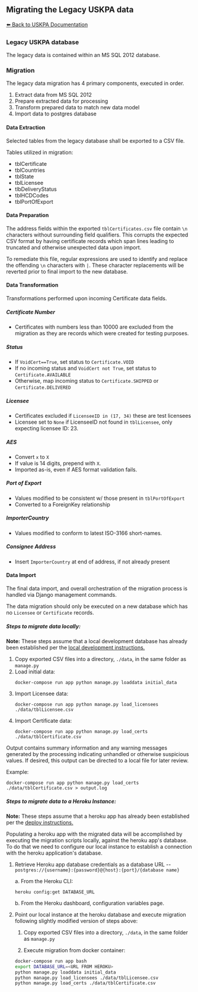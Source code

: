 ## Migrating the Legacy USKPA data
[:arrow_left: Back to USKPA
Documentation](../docs)

### Legacy USKPA database

The legacy data is contained within an MS SQL 2012 database.


### Migration

The legacy data migration has 4 primary components, executed in order.

1. Extract data from MS SQL 2012
2. Prepare extracted data for processing
3. Transform prepared data to match new data model
4. Import data to postgres database


#### Data Extraction

Selected tables from the legacy database shall be exported to a CSV file.

Tables utilized in migration:
 - tblCertificate
 - tblCountries
 - tblState
 - tblLicensee
 - tlbDeliveryStatus
 - tblHCDCodes
 - tblPortOfExport

#### Data Preparation

The address fields within the exported `tblCertificates.csv` file contain `\n` characters without surrounding field qualifiers. This corrupts the expected CSV format by having certificate records which span lines leading to truncated and otherwise unexpected data upon import.

To remediate this file, regular expressions are used to identify and replace the offending `\n` characters with `|`. These character replacements will be reverted prior to final import to the new database.

#### Data Transformation

Transformations performed upon incoming Certificate data fields.

##### Certificate Number
 - Certificates with numbers less than 10000 are excluded from the migration as they are records which were created for testing purposes.

##### Status
  - If `VoidCert==True`, set status to `Certificate.VOID`
  - If no incoming status and `VoidCert not True`, set status to `Certificate.AVAILABLE`
  - Otherwise, map incoming status to `Certificate.SHIPPED` or `Certificate.DELIVERED`

##### Licensee
  - Certificates excluded if `LicenseeID in (17, 34)` these are test licensees
  - Licensee set to `None` if LicenseeID not found in `tblLicensee`, only expecting licensee ID: 23.

##### AES
 - Convert `x` to `X`
 - If value is 14 digits, prepend with `X`.
 - Imported as-is, even if AES format validation fails.

##### Port of Export
  - Values modified to be consistent w/ those present in `tblPortOfExport`
  - Converted to a ForeignKey relationship

##### ImporterCountry
  - Values modified to conform to latest ISO-3166 short-names.

##### Consignee Address
  - Insert `ImporterCountry` at end of address, if not already present

#### Data Import

The final data import, and overall orchestration of the migration process is handled via Django management commands.

The data migration should only be executed on a new database which has no `Licensee` or `Certificate` records.


##### Steps to migrate data locally:

**Note:** These steps assume that a local development database has already been established per the [local development instructions.](./local-development.md)

1. Copy exported CSV files into a directory, `./data`, in the same folder as `manage.py`
2. Load initial data:
    ```
    docker-compose run app python manage.py loaddata initial_data
    ```
3. Import Licensee data:
    ```
    docker-compose run app python manage.py load_licensees ./data/tblLicensee.csv
    ```
4. Import Certificate data:
    ```
    docker-compose run app python manage.py load_certs ./data/tblCertificate.csv
    ```

Output contains summary information and any warning messages generated by the processing indicating unhandled or otherwise suspicious values. If desired, this output can be directed to a local file for later review.

Example:

```
docker-compose run app python manage.py load_certs ./data/tblCertificate.csv > output.log
```

##### Steps to migrate data to a Heroku Instance:

**Note:** These steps assume that a heroku app has already been established per the [deploy instructions.](./deploy.md)

Populating a heroku app with the migrated data will be accomplished by executing the migration scripts locally, against the heroku app's database. To do that we need to configure our local instance to establish a connection with the heroku application's database.

1. Retrieve Heroku app database credentials as a database URL -- `postgres://{username}:{password}@{host}:{port}/{database name}`

    a. From the Heroku CLI:
      ```
      heroku config:get DATABASE_URL
      ```
    b. From the Heroku dashboard, configuration variables page.

2. Point our local instance at the heroku database and execute migration following slightly modified version of steps above:

    1. Copy exported CSV files into a directory, `./data`, in the same folder as `manage.py`

    2. Execute migration from docker container:

      ```bash
      docker-compose run app bash
      export DATABASE_URL=<URL FROM HEROKU>
      python manage.py loaddata initial_data
      python manage.py load_licensees ./data/tblLicensee.csv
      python manage.py load_certs ./data/tblCertificate.csv
      ```
